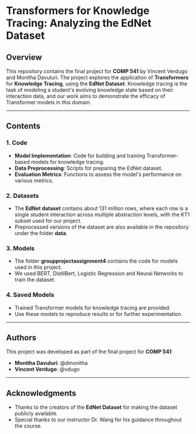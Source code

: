# Transformers for Knowledge Tracing: Analyzing the EdNet Dataset

## Overview
This repository contains the final project for **COMP 541** by Vincent Verdugo and Monitha Davuluri. The project explores the application of **Transformers** for **Knowledge Tracing**, using the **EdNet Dataset**. Knowledge tracing is the task of modeling a student's evolving knowledge state based on their interaction data, and our work aims to demonstrate the efficacy of Transformer models in this domain.

---

## Contents

### 1. Code
- **Model Implementation**: Code for building and training Transformer-based models for knowledge tracing.
- **Data Preprocessing**: Scripts for preparing the EdNet dataset.
- **Evaluation Metrics**: Functions to assess the model's performance on various metrics.

### 2. Datasets
- The **EdNet dataset** contains about 131 million rows, where each row is a single student interaction across multiple abstraction levels, with the KT1 subset used for our project.
- Preprocessed versions of the dataset are also available in the repository under the folder **data**.

### 3. Models
- The folder **groupprojectassignment4** contains the code for models used in this project.
- We used BERT, DistilBert, Logistic Regression and Neural Networks to train the dataset.


### 4. Saved Models
- Trained Transformer models for knowledge tracing are provided.
- Use these models to reproduce results or for further experimentation.

---
## Authors
This project was developed as part of the final project for **COMP 541**:
- **Monitha Davuluri**: @dmonitha
- **Vincent Verdugo**: @vdugo

---

## Acknowledgments
- Thanks to the creators of the **EdNet Dataset** for making the dataset publicly available.
- Special thanks to our instructor Dr. Wang for his guidance throughout the course.


